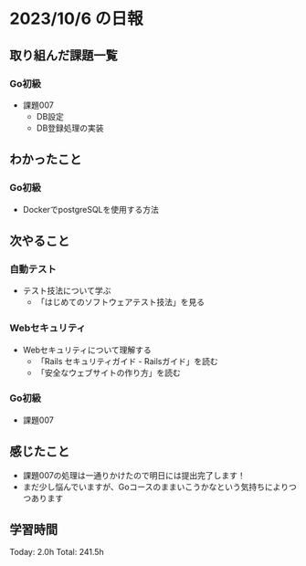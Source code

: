 # 2023/10/6 の日報

## 取り組んだ課題一覧

### Go初級

- 課題007
  - DB設定
  - DB登録処理の実装

## わかったこと

### Go初級

- DockerでpostgreSQLを使用する方法

## 次やること

### 自動テスト

- テスト技法について学ぶ
  - 「はじめてのソフトウェアテスト技法」を見る

### Webセキュリティ

- Webセキュリティについて理解する
  - 「Rails セキュリティガイド - Railsガイド」を読む
  - 「安全なウェブサイトの作り方」を読む

### Go初級

- 課題007

## 感じたこと

- 課題007の処理は一通りかけたので明日には提出完了します！
- まだ少し悩んでいますが、Goコースのままいこうかなという気持ちによりつつあります

## 学習時間

Today: 2.0h
Total: 241.5h
